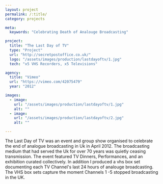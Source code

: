 ```yaml
---
layout: project
permalink: /:title/
category: projects

meta:
  keywords: "Celebrating Death of Analouge Broadcasting"

project:
  title: "The Last Day of TV"
  type: "Project"
  url: "http://secretpostoffice.co.uk/"
  logo: "/assets/images/production/lastdayoftv/1.jpg"
  tech: "x5 VHS Recorders, x5 Televisions"

agency:
  title: "Vimeo"
  url: "https://vimeo.com/42075479"
  year: "2012"

images:
  - image:
    url: "/assets/images/production/lastdayoftv/1.jpg"
    alt: ""
  - image:
    url: "/assets/images/production/lastdayoftv/2.jpg"
    alt: ""

---
```

<p>

The Last Day of TV was an event and group show organised to celebrate the end of analogue broadcasting in Uk in April 2012. The broadcasting medium that had served the Uk for over 70 years was quietly ceasing transmission. The event featured TV Dinners, Performances, and an exhibition curated collectively. In addition I produced a vhs box set documenting each TV Channel's last 24 hours of analouge broadcasting. The VHS box sets capture the moment Channels 1 -5 stopped broadcasting in the UK. </p>
